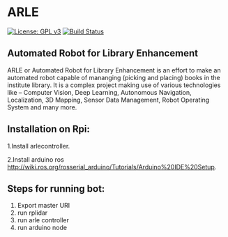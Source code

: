 # ARLE

[![License: GPL v3](https://img.shields.io/badge/License-GPL%20v3-blue.svg)](http://www.gnu.org/licenses/gpl-3.0)
[![Build Status](https://travis-ci.com/RCIITG/ARLE.svg?branch=master)](https://travis-ci.com/RCIITG/ARLE)

## Automated Robot for Library Enhancement

ARLE or Automated Robot for Library Enhancement is an effort to make an automated robot capable of mananging (picking and placing) books in the institute library. It is a complex project making use of various technologies like – Computer Vision, Deep Learning, Autonomous Navigation, Localization, 3D Mapping, Sensor Data Management, Robot Operating System and many more.



## Installation on Rpi:

1.Install arlecontroller.

2.Install arduino ros http://wiki.ros.org/rosserial_arduino/Tutorials/Arduino%20IDE%20Setup.


## Steps for running bot:
1. Export master URI
2. run rplidar
3. run arle controller
4. run arduino node

